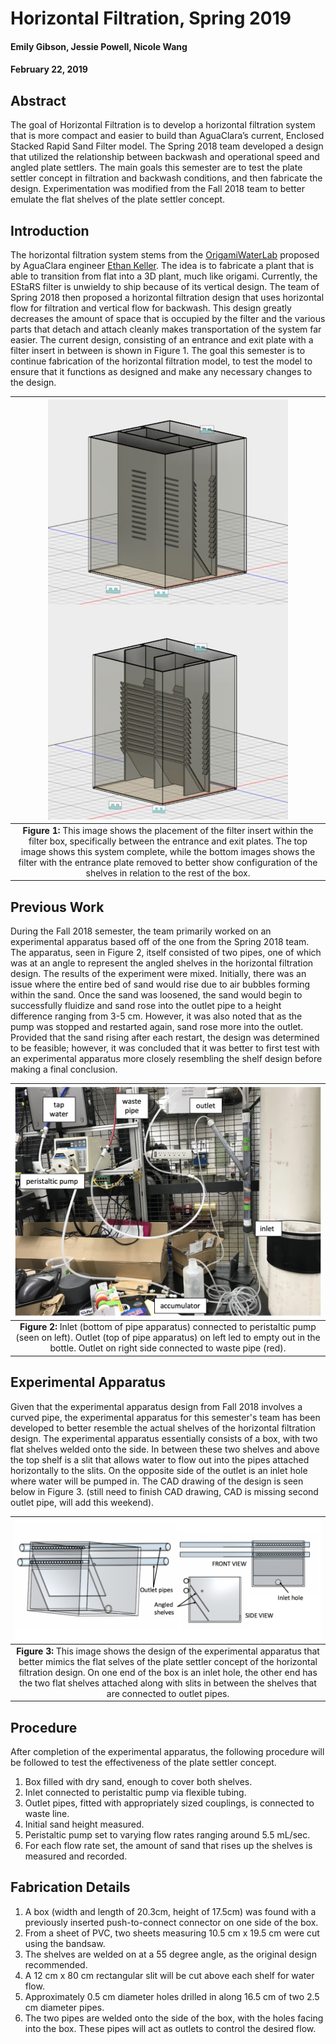 # Horizontal Filtration, Spring 2019
#### Emily Gibson, Jessie Powell, Nicole Wang
#### February 22, 2019

## **Abstract**

The goal of Horizontal Filtration is to develop a horizontal filtration system that is more compact and easier to build than AguaClara’s current, Enclosed Stacked Rapid Sand Filter model. The Spring 2018 team developed a design that utilized the relationship between backwash and operational speed and angled plate settlers. The main goals this semester are to test the plate settler concept in filtration and backwash conditions, and then fabricate the design. Experimentation was modified from the Fall 2018 team to better emulate the flat shelves of the plate settler concept.

## **Introduction**

The horizontal filtration system stems from the [OrigamiWaterLab](https://github.com/OrigamiWaterLab ) proposed by AguaClara engineer [Ethan Keller](https://github.com/ethan92429). The idea is to fabricate a plant that is able to transition from flat into a 3D plant, much like origami. Currently, the EStaRS filter is unwieldy to ship because of its vertical design. The team of Spring 2018 then proposed a horizontal filtration design that uses horizontal flow for filtration and vertical flow for backwash. This design greatly decreases the amount of space that is occupied by the filter and the various parts that detach and attach cleanly makes transportation of the system far easier. The current design, consisting of an entrance and exit plate with a filter insert in between is shown in Figure 1. The goal this semester is to continue fabrication of the horizontal filtration model, to test the model to ensure that it functions as designed and make any necessary changes to the design.


| <img src="https://github.com/AguaClara/horizontal_filtration/blob/master/Spring%202018/images/Horfi_updated.JPG?raw=true" > |
| :---: |
|**Figure 1:** This image shows the placement of the filter insert within the filter box, specifically between the entrance and exit plates. The top image shows this system complete, while the bottom images shows the filter with the entrance plate removed to better show configuration of the shelves in relation to the rest of the box.|


## **Previous Work**

During the Fall 2018 semester, the team primarily worked on an experimental apparatus based off of the one from the Spring 2018 team. The apparatus, seen in Figure 2, itself consisted of two pipes, one of which was at an angle to represent the angled shelves in the horizontal filtration design. The results of the experiment were mixed. Initially, there was an issue where the entire bed of sand would rise due to air bubbles forming within the sand. Once the sand was loosened, the sand would begin to successfully fluidize and sand rose into the outlet pipe to a height difference ranging from 3-5 cm. However, it was also noted that as the pump was stopped and restarted again, sand rose more into the outlet. Provided that the sand rising after each restart, the design was determined to be feasible; however, it was concluded that it was better to first test with an experimental apparatus more closely resembling the shelf design before making a final conclusion.

| <img src="https://github.com/AguaClara/horizontal_filtration/blob/master/Fall%202018/images/exp1_setup_labelled.png?raw=true">|
| :---: |
|**Figure 2:** Inlet (bottom of pipe apparatus) connected to peristaltic pump (seen on left). Outlet (top of pipe apparatus) on left led to empty out in the bottle. Outlet on right side connected to waste pipe (red).|

## **Experimental Apparatus**

Given that the experimental apparatus design from Fall 2018 involves a curved pipe, the experimental apparatus for this semester's team has been developed to better resemble the actual shelves of the horizontal filtration design. The experimental apparatus essentially consists of a box, with two flat shelves welded onto the side. In between these two shelves and above the top shelf is a slit that allows water to flow out into the pipes attached horizontally to the slits. On the opposite side of the outlet is an inlet hole where water will be pumped in. The CAD drawing of the design is seen below in Figure 3. (still need to finish CAD drawing, CAD is missing second outlet pipe, will add this weekend).

| <img src="https://github.com/AguaClara/horizontal_filtration/blob/master/Spring%202019/images/horfi_expapparatus_labelled.png">|
| :---: |
|**Figure 3:** This image shows the design of the experimental apparatus that better mimics the flat selves of the plate settler concept of the horizontal filtration design. On one end of the box is an inlet hole, the other end has the two flat shelves attached along with slits in between the shelves that are connected to outlet pipes.|


## **Procedure**
After completion of the experimental apparatus, the following procedure will be followed to test the effectiveness of the plate settler concept.

1. Box filled with dry sand, enough to cover both shelves.
2. Inlet connected to peristaltic pump via flexible tubing.
3. Outlet pipes, fitted with appropriately sized couplings, is connected to waste line.
4. Initial sand height measured.
5. Peristaltic pump set to varying flow rates ranging around 5.5 mL/sec.
6. For each flow rate set, the amount of sand that rises up the shelves is measured and recorded.


## **Fabrication Details**
1. A box (width and length of 20.3cm, height of 17.5cm) was found with a previously inserted push-to-connect connector on one side of the box.
2. From a sheet of PVC, two sheets measuring 10.5 cm x 19.5 cm were cut using the bandsaw.
3. The shelves are welded on at a 55 degree angle, as the original design recommended.
4. A 12 cm x 80 cm rectangular slit will be cut above each shelf for water flow.
5. Approximately 0.5 cm diameter holes drilled in along 16.5 cm of two 2.5 cm diameter pipes.
6. The two pipes are welded onto the side of the box, with the holes facing into the box. These pipes will act as outlets to control the desired flow.
